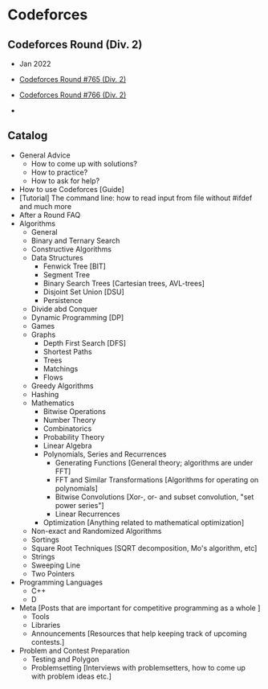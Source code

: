 # Codeforces

## Codeforces Round (Div. 2)

- Jan 2022

- [Codeforces Round #765 (Div. 2)](https://codeforces.com/contest/1625)
- [Codeforces Round #766 (Div. 2)](https://codeforces.com/contest/1627)
- []()

## Catalog 

  - General Advice
    - How to come up with solutions?
    - How to practice?
    - How to ask for help?
  - How to use Codeforces [Guide]
  -  [Tutorial] The command line: how to read input from file without #ifdef and much more
  - After a Round FAQ
- Algorithms
  - General
  - Binary and Ternary Search
  - Constructive Algorithms
  - Data Structures
    - Fenwick Tree [BIT]
    - Segment Tree
    - Binary Search Trees [Cartesian trees, AVL-trees]
    - Disjoint Set Union [DSU]
    - Persistence
  - Divide abd Conquer 
  - Dynamic Programming [DP]
  - Games
  - Graphs
    - Depth First Search [DFS]
    - Shortest Paths
    - Trees
    - Matchings
    - Flows
  - Greedy Algorithms
  - Hashing
  - Mathematics
    - Bitwise Operations
    - Number Theory 
    - Combinatorics
    - Probability Theory
    - Linear Algebra
    - Polynomials, Series and Recurrences
      - Generating Functions [General theory; algorithms are under FFT]
      - FFT and Similar Transformations [Algorithms for operating on polynomials]
      -  Bitwise Convolutions [Xor-, or- and subset convolution, "set power series"]
      - Linear Recurrences
    - Optimization [Anything related to mathematical optimization]
  - Non-exact and Randomized Algorithms
  - Sortings
  - Square Root Techniques [SQRT decomposition, Mo's algorithm, etc]
  - Strings
  - Sweeping Line
  - Two Pointers
- Programming Languages
  - C++
  - D
- Meta [Posts that are important for competitive programming as a whole
]
  - Tools
  - Libraries
  - Announcements [Resources that help keeping track of upcoming contests.]
- Problem and Contest Preparation
  - Testing and Polygon
  - Problemsetting [Interviews with problemsetters, how to come up with problem ideas etc.]
